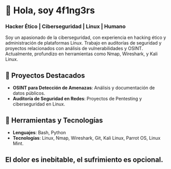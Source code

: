 # 👋 Hola, soy 4f1ng3rs
### Hacker Ético | Ciberseguridad | Linux | Humano

Soy un apasionado de la ciberseguridad, con experiencia en hacking ético y administración de plataformas Linux. 
Trabajo en auditorías de seguridad y proyectos relacionados con análisis de vulnerabilidades y OSINT. Actualmente, profundizo en herramientas como Nmap, Wireshark, y Kali Linux.

## 🚀 Proyectos Destacados
- **OSINT para Detección de Amenazas**: Análisis y documentación de datos públicos.
- **Auditoría de Seguridad en Redes**: Proyectos de Pentesting y ciberseguridad en Linux.

## 🔧 Herramientas y Tecnologías
- **Lenguajes**: Bash, Python
- **Tecnologías**: Linux, Nmap, Wireshark, Git, Kali Linux, Parrot OS, Linux Mint.

## El dolor es inebitable, el sufrimiento es opcional.
